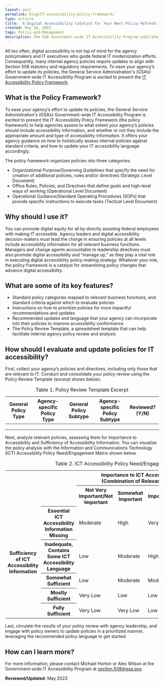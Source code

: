 ```yaml
---
layout: post
permalink: blog/IT-accessibility-policy-framework/
type: article
title: 'A Digital Accessibility Catalyst for Your Next Policy Refresh: Introducing The IT Accessibility Policy Framework'
created: May 18, 2023
tags: Policy-and-Management
description: The GSA Government-wide IT Accessibility Program publishes the IT Accessibility Policy Framework; guidance on how to ensure your policies include the correct accessibility information. The Framework allows IT accessibility professionals to assess agency policies for thier importance to IT Accessibility and the sufficiency of IT accessibility information. Combined, these two factors provide users with the ability to prioritize which documents they should remediate and in which order.
---
```


All too often, digital accessibility is not top of mind for the agency policymakers and IT executives who guide federal IT modernization efforts. Consequently, many internal agency policies require updates to align with Section 508 statutory and regulatory requirements. To ease your agency’s effort to update its policies, the General Service Administration's (GSA’s) Government-wide IT Accessibility Program is excited to present the [IT Accessibility Policy Framework](https://www.section508.gov/manage/policy-framework/introduction/).

## What is the Policy Framework?
To ease your agency’s effort to update its policies, the General Service Administration's (GSA’s) Government-wide IT Accessibility Program is excited to present the IT Accessibility Policy Framework (the policy framework) to help agencies assess to what extent your agency’s policies should include accessibility information, and whether or not they include the appropriate amount and type of accessibility information. It offers your agency guidance on how to holistically assess internal policies against standard criteria, and how to update your IT accessibility language accordingly.

The policy framework organizes policies into three categories:
* Organizational Purpose/Governing Guidelines that specify the need for creation of additional policies, rules and/or directives (Strategic Level Document)
* Office Rules, Policies, and Directives that define goals and high-level ways of working (Operational Level Document)
* Operational Guidance/Standard Operating Procedures (SOPs) that provide specific instructions to execute tasks (Tactical Level Document)

## Why should I use it?
You can promote digital equity for all by directly assisting federal employees with making IT accessible. Agency leaders and digital accessibility decision-makers must lead the charge in ensuring policies at all levels include accessibility information for all relevant business functions. Managers and change agents accountable to leadership directives must also promote digital accessibility and “manage up,” as they play a vital role in executing digital accessibility policy-making strategy. Whatever your role, the policy framework is a catalyst for streamlining policy changes that advance digital accessibility.

## What are some of its key features?
* Standard policy categories mapped to relevant business functions, and standard criteria against which to evaluate policies
* Instructions on how to prioritize policies for more impactful recommendations and updates
* Recommended updates and language that your agency can incorporate into their policies to improve accessibility conformance
* The Policy Review Template, a spreadsheet template that can help facilitate internal agency policy review and analysis

## How should I evaluate and update policies for IT accessibility?
First, collect your agency’s policies and directives, including only those that are relevant to IT. Conduct and consolidate your policy review using the Policy Review Template (excerpt shown below).

<table class="usa-table it-table"> 
    <caption>
        Table 1. Policy Review Template Excerpt
    </caption>
    <thead>
        <tr>
            <th scope="col">General Policy Type</th>
            <th scope="col">Agency-specific Policy Type</th>
            <th scope="col">General Policy Subtype</th>
            <th scope="col">Agency-specific Policy Subtype</th>
            <th scope="col">Reviewed? (Y/N)</th>
        </tr>
    </thead>
    <tbody>
    <tr>
        <td></td>
        <td></td>
        <td></td>
        <td></td>
        <td></td>
    </tr>
    <tr>
        <td></td>
        <td></td>
        <td></td>
        <td></td>
        <td></td>
    </tr>
    <tr>
        <td></td>
        <td></td>
        <td></td>
        <td></td>
        <td></td>
    </tr>
    </tbody>
</table>

Next, analyze relevant policies, assessing them for Importance to Accessibility and Sufficiency of Accessibility Information. You can visualize the policy analysis with the Information and Communications Technology (ICT) Accessibility Policy Need/Engagement Matrix shown below.

<div class="table-it">
    <div class="column-table">
        <table id="table2-it">
            <caption>Table 2. ICT Accessibility Policy Need/Engagement Matrix
            </caption>
            <tr>
                <tr>
                    <td colspan="2" rowspan="2" style= "width:15%;border:none;opacity:0;">Blank matrix origin</td>
                    <th scope="col" colspan="5" style= "width:85%;border:none;" id="imICT">Importance to ICT Accessibility Considerations<br>(Combination of Relevance and Level of Detail)</th>
                </tr>
                <tr>
                    <th scope="col" id="notIm" headers="imICT" >Not Very Important/Not Important</th>
                    <th scope="col" id="sIm" headers="imICT">Somewhat Important</th>
                    <th scope="col" id="im" headers="imICT">Important</th>
                    <th scope="col" id="hIm" headers="imICT">High Importance</th>
                    <th scope="col" id="vhIm" headers="imICT">Very High Importance</th>
                </tr>
            </tr>
            <tr>
                <th scope="row" rowspan="5" colspan="1" style= "height:100%;border:none;object-fit: contain;" id="sICT">Sufficiency of ICT Accessibility Information</th>
                <th scope="row" id="eICT" headers="sICT">Essential ICT Accessibility Information Missing</th>
                <td headers="eICT notIm imICT sICT" class="m">Moderate</td>
                <td headers="eICT sIm imICT sICT" class="h">High</td>
                <td headers="eICT im imICT sICT" class="vh">Very High</td>
                <td headers="eICT hIm imICT sICT" class="c">Critical</td>
                <td headers="eICT vhIm imICT sICT" class="c">Critical</td>
            </tr>
            <tr>
                <th scope="row" id="iICT" headers="sICT">Inadequate, Contains Some ICT Accessibility Language</th>
                <td headers="iICT notIm imICT sICT" class="l">Low</td>
                <td headers="iICT sIm imICT sICT" class="m">Moderate</td>
                <td headers="iICT im imICT sICT" class="h">High</td>
                <td headers="iICT hIm imICT sICT" class="vh">Very High</td>
                <td headers="iICT vhIm imICT sICT" class="c">Critical</td>
            </tr>
            <tr>
                <th scope="row" id="SS" headers="sICT">Somewhat Sufficient</th>
                <td headers="SS notIm imICT sICT" class="l">Low</td>
                <td headers="SS sIm imICT sICT" class="m">Moderate</td>
                <td headers="SS im imICT sICT" class="m">Moderate</td>
                <td headers="SS hIm imICT sICT" class="h">High</td>
                <td headers="SS vhIm imICT sICT" class="vh">Very High</td>
            </tr>
            <tr>
                <th scope="row" id="MS" headers="sICT">Mostly Sufficient</th>
                <td headers="MS notIm imICT sICT" class="vl">Very Low</td>
                <td headers="MS sIm imICT sICT" class="l">Low</td>
                <td headers="MS im imICT sICT" class="l">Low</td>
                <td headers="MS hIm imICT sICT" class="m">Moderate</td>
                <td headers="MS vhIm imICT sICT" class="m">Moderate</td>
            </tr>
            <tr>
                <th scope="row" id="FS" headers="sICT">Fully Sufficient</th>
                <td headers="FS notIm imICT sICT" class="vl">Very Low</td>
                <td headers="FS sIm imICT sICT" class="vl">Very Low</td>
                <td headers="FS im imICT sICT" class="l">Low</td>
                <td headers="FS hIm imICT sICT" class="l">Low</td>
                <td headers="FS vhIm imICT sICT" class="m">Moderate</td>
            </tr>
        </table>
    </div>
</div>

Last, circulate the results of your policy review with agency leadership, and engage with policy owners to update policies in a prioritized manner, leveraging the recommended policy language to get started.

## How can I learn more?
For more information, please contact Michael Horton or Alex Wilson at the Government-wide IT Accessibility Program at <a href="mailto:section.508@gsa.gov" class="mailto">section.508@gsa.gov<span class="mailto" aria-label="(link sends e-mail)"></span></a>.


 

**Reviewed/Updated**: May 2023